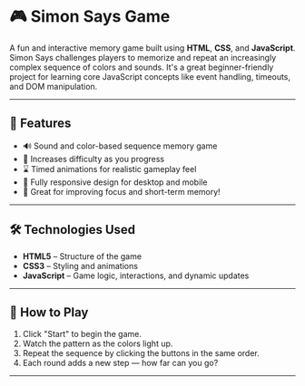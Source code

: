 # 🎮 Simon Says Game

A fun and interactive memory game built using **HTML**, **CSS**, and **JavaScript**.  
Simon Says challenges players to memorize and repeat an increasingly complex sequence of colors and sounds. It's a great beginner-friendly project for learning core JavaScript concepts like event handling, timeouts, and DOM manipulation.

---

## 🚀 Features

- 🔊 Sound and color-based sequence memory game
- 🎯 Increases difficulty as you progress
- ⌛ Timed animations for realistic gameplay feel
- 📱 Fully responsive design for desktop and mobile
- 🧠 Great for improving focus and short-term memory!

---

## 🛠️ Technologies Used

- **HTML5** – Structure of the game
- **CSS3** – Styling and animations
- **JavaScript** – Game logic, interactions, and dynamic updates

---


## 🧩 How to Play

1. Click "Start" to begin the game.
2. Watch the pattern as the colors light up.
3. Repeat the sequence by clicking the buttons in the same order.
4. Each round adds a new step — how far can you go?

---

